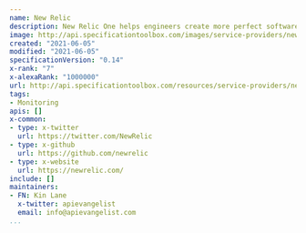 ```yaml
---
name: New Relic
description: New Relic One helps engineers create more perfect software. Instrument, analyze, troubleshoot, and optimize your entire software stack. No code to update, no deployments, and no lengthy monitoring standardization processes. Get started in minutes, powered by Pixie Auto-telemetry.
image: http://api.specificationtoolbox.com/images/service-providers/new-relic.png
created: "2021-06-05"
modified: "2021-06-05"
specificationVersion: "0.14"
x-rank: "7"
x-alexaRank: "1000000"
url: http://api.specificationtoolbox.com/resources/service-providers/new-relic/
tags:
- Monitoring
apis: []
x-common:
- type: x-twitter
  url: https://twitter.com/NewRelic
- type: x-github
  url: https://github.com/newrelic
- type: x-website
  url: https://newrelic.com/  
include: []
maintainers:
- FN: Kin Lane
  x-twitter: apievangelist
  email: info@apievangelist.com
...
```


